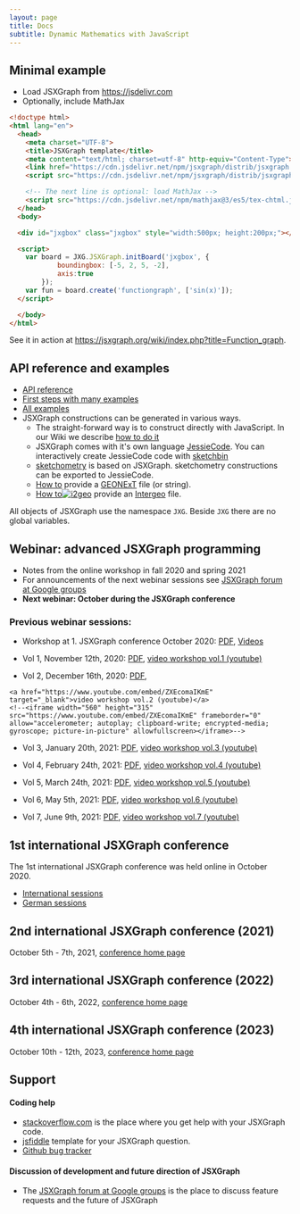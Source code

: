 ```yaml
---
layout: page
title: Docs
subtitle: Dynamic Mathematics with JavaScript
---
```


## Minimal example

- Load JSXGraph from <https://jsdelivr.com>
- Optionally, include MathJax

```html
<!doctype html>
<html lang="en">
  <head>
    <meta charset="UTF-8">
    <title>JSXGraph template</title>
    <meta content="text/html; charset=utf-8" http-equiv="Content-Type">
    <link href="https://cdn.jsdelivr.net/npm/jsxgraph/distrib/jsxgraph.css" rel="stylesheet" type="text/css" />
    <script src="https://cdn.jsdelivr.net/npm/jsxgraph/distrib/jsxgraphcore.js" type="text/javascript" charset="UTF-8"></script>

    <!-- The next line is optional: load MathJax -->
    <script src="https://cdn.jsdelivr.net/npm/mathjax@3/es5/tex-chtml.js" id="MathJax-script" async></script>
  </head>
  <body>

  <div id="jxgbox" class="jxgbox" style="width:500px; height:200px;"></div>

  <script>
    var board = JXG.JSXGraph.initBoard('jxgbox', {
            boundingbox: [-5, 2, 5, -2],
            axis:true
        });
    var fun = board.create('functiongraph', ['sin(x)']);
  </script>

  </body>
</html>
```

See it in action at <https://jsxgraph.org/wiki/index.php?title=Function_graph>.

## API reference and examples

* [API reference](/docs/index.html)
* [First steps with many examples](/wiki/index.php/Documentation)
* [All examples](/wiki/index.php/Category:Examples)
* JSXGraph constructions can be generated in various ways.
    * The straight-forward way is to construct directly with JavaScript. In our Wiki we describe [how to do it](//jsxgraph.uni-bayreuth.de/wiki/index.php/Documentation)
    * JSXGraph comes with it's own language [JessieCode](../docs_jessiecode/). You can interactively create JessieCode code with [sketchbin](https://bin.sketchometry.org)
    * [sketchometry](//sketchometry.org) is based on JSXGraph. sketchometry constructions can be exported to JessieCode.
    * [How to](//jsxgraph.org/wiki/index.php/Displaying_GEONExT_constructions) provide a <a href="//geonext.de" target="_blank">GEONExT</a> file (or string). 
    * [How to](//jsxgraph.org/wiki/index.php/Displaying_Intergeo_constructions)[<img  src="//geonext.uni-bayreuth.de/uploads/pics/Banner-Button_120x60_v2_0.png" alt="i2geo" />](http://i2geo.net) provide an <a href="//i2geo.net/" target="_blank">Intergeo</a> file.

All objects of JSXGraph use the namespace `JXG`. Beside `JXG` there are no global variables.

## Webinar: advanced JSXGraph programming

* Notes from the online workshop in fall 2020 and spring 2021
* For announcements of the next webinar sessions see [JSXGraph forum at Google groups](https://groups.google.com/forum/#!forum/jsxgraph)
* **Next webinar: October during the JSXGraph conference**

### Previous webinar sessions:

* Workshop at 1. JSXGraph conference October 2020: [PDF](/webinar/advanced.pdf), [Videos](https://jsxgraph.org/conf/program)
* Vol 1, November 12th, 2020: [PDF](/webinar/advanced1.pdf), 
    <a href="https://www.youtube.com/embed/s3sUJualJJ0" target="_blank">video workshop vol.1 (youtube)</a>
    <!--<iframe width="560" height="315" src="https://www.youtube.com/embed/s3sUJualJJ0" frameborder="0" allow="accelerometer; autoplay; clipboard-write; encrypted-media; gyroscope; picture-in-picture" allowfullscreen></iframe>-->

* Vol 2, December 16th, 2020: [PDF](/webinar/advanced2.pdf),
<!--
[Zoom link](https://uni-bayreuth.zoom.us/j/92956928761?pwd=VmFaRTNhbUdmQ3g3dFp4amJQT0hPUT09)
-->
    <a href="https://www.youtube.com/embed/ZXEcomaIKmE" target="_blank">video workshop vol.2 (youtube)</a>
    <!--<iframe width="560" height="315" src="https://www.youtube.com/embed/ZXEcomaIKmE" frameborder="0" allow="accelerometer; autoplay; clipboard-write; encrypted-media; gyroscope; picture-in-picture" allowfullscreen></iframe>-->

* Vol 3, January 20th, 2021: [PDF](/webinar/advanced3.pdf),
    <a href="https://www.youtube.com/embed/rpQc_ZHcgWE" target="_blank">video workshop vol.3 (youtube)</a>
    <!--<iframe width="560" height="315" src="https://www.youtube.com/embed/rpQc_ZHcgWE" frameborder="0" allow="accelerometer; autoplay; clipboard-write; encrypted-media; gyroscope; picture-in-picture" allowfullscreen></iframe>-->

* Vol 4, February 24th, 2021: [PDF](/webinar/advanced4.pdf),
    <a href="https://www.youtube.com/embed/WcmQbGEqvLA" target="_blank">video workshop vol.4 (youtube)</a>
    <!--<iframe width="560" height="315" src="https://www.youtube.com/embed/WcmQbGEqvLA" frameborder="0" allow="accelerometer; autoplay; clipboard-write; encrypted-media; gyroscope; picture-in-picture" allowfullscreen></iframe>-->

* Vol 5, March 24th, 2021: [PDF](/webinar/advanced5.pdf),
    <a href="https://www.youtube.com/embed/dPg1Xow4ues" target="_blank">video workshop vol.5 (youtube)</a>
    <!--<iframe width="560" height="315" src="https://www.youtube.com/embed/dPg1Xow4ues" title="YouTube video player" frameborder="0" allow="accelerometer; autoplay; clipboard-write; encrypted-media; gyroscope; picture-in-picture" allowfullscreen></iframe>-->

* Vol 6, May 5th, 2021: [PDF](/webinar/advanced6.pdf),
    <a href="https://www.youtube.com/embed/C08MvHLvoYM" target="_blank">video workshop vol.6 (youtube)</a>
    <!--<iframe width="560" height="315" src="https://www.youtube.com/embed/C08MvHLvoYM" title="YouTube video player" frameborder="0" allow="accelerometer; autoplay; clipboard-write; encrypted-media; gyroscope; picture-in-picture" allowfullscreen></iframe>-->

* Vol 7, June 9th, 2021: [PDF](/webinar/advanced7.pdf),
    <a href="https://www.youtube.com/embed/762nj776TIg" target="_blank">video workshop vol.7 (youtube)</a>
    <!--<iframe width="560" height="315" src="https://www.youtube.com/embed/762nj776TIg" title="YouTube video player" frameborder="0" allow="accelerometer; autoplay; clipboard-write; encrypted-media; gyroscope; picture-in-picture" allowfullscreen></iframe>-->

## 1st international JSXGraph conference

The 1st international JSXGraph conference was held online in October 2020. 

* [International sessions](https://jsxgraph.org/conf)
* [German sessions](https://jsxgraph.org/conf.de)

## 2nd international JSXGraph conference (2021)

October 5th - 7th, 2021, [conference home page](https://jsxgraph.org/conf2021)

## 3rd international JSXGraph conference (2022)

October 4th - 6th, 2022, [conference home page](https://jsxgraph.org/conf2022)

## 4th international JSXGraph conference (2023)

October 10th - 12th, 2023, [conference home page](https://jsxgraph.org/conf2023)

## Support

#### Coding help
* [stackoverflow.com](https://stackoverflow.com/search?tab=newest&q=jsxgraph) is the place where you get help with your JSXGraph code.
* [jsfiddle](https://jsfiddle.net/dr63zumf/1/) template for your JSXGraph question.
* [Github bug tracker](https://github.com/jsxgraph/jsxgraph/issues)

#### Discussion of development and future direction of JSXGraph
* The [JSXGraph forum at Google groups](https://groups.google.com/forum/#!forum/jsxgraph) is the place to discuss feature requests and the future of JSXGraph
